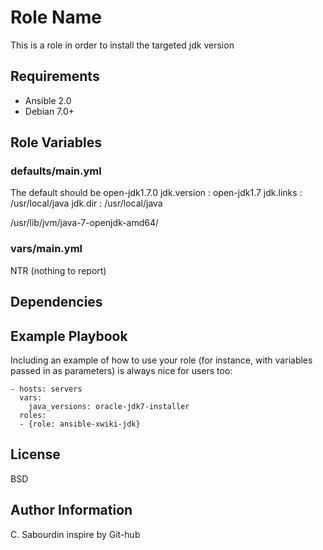 Role Name
=========

This is a role in order to install the targeted jdk version

Requirements
------------

- Ansible 2.0
- Debian 7.0+

Role Variables
--------------

### defaults/main.yml

The default should be open-jdk1.7.0
jdk.version : open-jdk1.7
jdk.links : /usr/local/java
jdk.dir : /usr/local/java 

/usr/lib/jvm/java-7-openjdk-amd64/

### vars/main.yml

NTR (nothing to report)

Dependencies
------------

Example Playbook
----------------

Including an example of how to use your role (for instance, with variables passed in as parameters) is always nice for users too:

    - hosts: servers 
      vars:
        java_versions: oracle-jdk7-installer  			
      roles:      
      - {role: ansible-xwiki-jdk}
      

License
-------

BSD

Author Information
------------------
C. Sabourdin inspire by Git-hub

